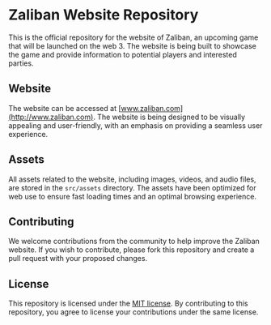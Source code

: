 

# Zaliban Website Repository

This is the official repository for the website of Zaliban, an upcoming game that will be launched on the web 3. The website is being built to showcase the game and provide information to potential players and interested parties.

## Website

The website can be accessed at [www.zaliban.com](http://www.zaliban.com). The website is being designed to be visually appealing and user-friendly, with an emphasis on providing a seamless user experience.

## Assets

All assets related to the website, including images, videos, and audio files, are stored in the `src/assets` directory. The assets have been optimized for web use to ensure fast loading times and an optimal browsing experience.

## Contributing

We welcome contributions from the community to help improve the Zaliban website. If you wish to contribute, please fork this repository and create a pull request with your proposed changes.

## License

This repository is licensed under the [MIT license](https://github.com/offroadagency/zalibanwebsite/blob/master/LICENSE). By contributing to this repository, you agree to license your contributions under the same license.
